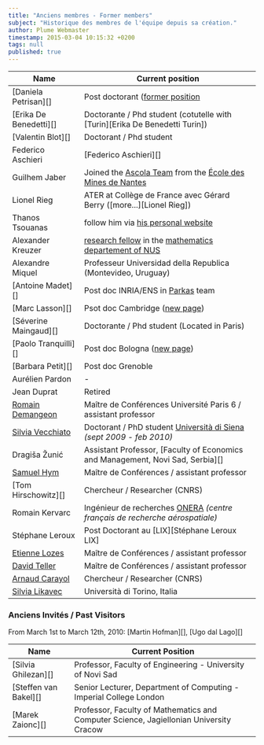 ```yaml
---
title: "Anciens membres - Former members"
subject: "Historique des membres de l'équipe depuis sa création."
author: Plume Webmaster
timestamp: 2015-03-04 10:15:32 +0200
tags: null
published: true
---
```


Name | Current position
---- | ----------------
[Daniela Petrisan][]   | Post doctorant ([former position](http://www.cs.le.ac.uk/people/dlp10/)
[Erika De Benedetti][] | Doctorante / Phd student (cotutelle with [Turin][Erika De Benedetti Turin])
[Valentin Blot][]      | Doctorant / Phd student
Federico Aschieri      | [Federico Aschieri][]
Guilhem Jaber          | Joined the [Ascola Team](http://www.emn.fr/z-info/ascola/doku.php) from the [École des Mines de Nantes](http://www.mines-nantes.fr/en/)
Lionel Rieg            | ATER at Collège de France avec Gérard Berry ([more...][Lionel Rieg])
Thanos Tsouanas        | follow him via [his personal website](http://www.tsouanas.org/)
Alexander Kreuzer      | [research fellow](http://www.math.nus.edu.sg/~matkaps/) in the [mathematics departement of NUS](http://www.math.nus.edu.sg/)
Alexandre Miquel       | Professeur Universidad della Republica (Montevideo, Uruguay)
[Antoine Madet][]      | Post doc INRIA/ENS in [Parkas](http://www.di.ens.fr/ParkasTeam.html) team
[Marc Lasson][]        | Psot doc Cambridge ([new page](http://www.cl.cam.ac.uk/~mrl42/))
[Séverine Maingaud][]  | Doctorante / Phd student (Located in Paris)
[Paolo Tranquilli][]   | Post doc Bologna ([new page](http://www.cs.unibo.it/~tranquil/))
[Barbara Petit][]      | Post doc Grenoble
Aurélien Pardon        | -
Jean Duprat            | Retired
[Romain Demangeon][46]   | Maître de Conférences Université Paris 6 / assistant professor
[Silvia Vecchiato][30] | Doctorant / PhD student [Università di Siena][31] _(sept 2009 - feb 2010)_
Dragiša Žunić | Assistant Professor, [Faculty of Economics and Management, Novi Sad, Serbia][]
[Samuel Hym][36]       | Maître de Conférences / assistant professor
[Tom Hirschowitz][]    | Chercheur / Researcher (CNRS)
Romain Kervarc | Ingénieur de recherches [ONERA][38] _(centre français de recherche aérospatiale)_
Stéphane Leroux        | Post Doctorant au [LIX][Stéphane Leroux LIX]
[Etienne Lozes][39]    | Maître de Conférences / assistant professor
[David Teller][40]     | Maître de Conférences / assistant professor
[Arnaud Carayol][41]   | Chercheur / Researcher (CNRS)
[Silvia Likavec][45]   | Università di Torino, Italia

###  Anciens Invités / Past Visitors

From March 1st to March 12th, 2010: [Martin Hofman][], [Ugo dal Lago][]

Name | Current Position
---- | ----------------
[Silvia Ghilezan][]    | Professor, Faculty of Engineering - University of Novi Sad
[Steffen van Bakel][]  | Senior Lecturer, Department of Computing - Imperial College London
[Marek Zaionc][]       | Professor, Faculty of Mathematics and Computer Science, Jagiellonian University Cracow

[29]: http://www.qmul.ac.uk/
[30]: http://www.mat.unisi.it/newsito/dottorando.php?id=174
[31]: http://www.mat.unisi.it/newsito
[36]: http://www2.lifl.fr/~hym/
[38]: http://www.onera.fr/
[39]: http://www.lsv.ens-cachan.fr/%7Elozes/
[40]: http://www.univ-orleans.fr/lifo/Members/David.Teller/
[41]: http://www-igm.univ-mlv.fr/~carayol/
[45]: http://www.di.unito.it/~likavec/
[46]: http://www-apr.lip6.fr/~demangeon/
